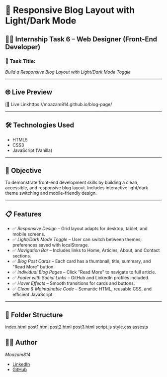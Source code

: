 # 📰 Responsive Blog Layout with Light/Dark Mode

## 👨‍💻 Internship Task 6 – Web Designer (Front-End Developer)

### 📌 Task Title:
*Build a Responsive Blog Layout with Light/Dark Mode Toggle*

---

## 🌐 Live Preview
[🔗 Live Linkhttps://moazam814.github.io/blog-page/

---

## 🛠 Technologies Used
- HTML5
- CSS3
- JavaScript (Vanilla)

---

## 🎯 Objective
To demonstrate front-end development skills by building a clean, accessible, and responsive blog layout. Includes interactive light/dark theme switching and mobile-friendly design.

---

## 📋 Features

- ✅ *Responsive Design* – Grid layout adapts for desktop, tablet, and mobile screens.
- ✅ *Light/Dark Mode Toggle* – User can switch between themes; preferences saved with localStorage.
- ✅ *Navigation Bar* – Includes links to Home, Articles, About, and Contact sections.
- ✅ *Blog Post Cards* – Each card has a thumbnail, title, summary, and "Read More" button.
- ✅ *Individual Blog Pages* – Click "Read More" to navigate to full article.
- ✅ *Footer with Social Links* – GitHub and LinkedIn profiles included.
- ✅ *Hover Effects* – Smooth transitions for cards and buttons.
- ✅ *Clean & Maintainable Code* – Semantic HTML, reusable CSS, and efficient JavaScript.

---

## 📁 Folder Structure
index.html
post1.html
post2.html
post3.html
script.js
style.css
assests
## 🙋‍♂ Author

*Moazam814*  
- [LinkedIn](https://www.linkedin.com/in/Moazam814)  
- [GitHub](https://github.com/Moazam814)
